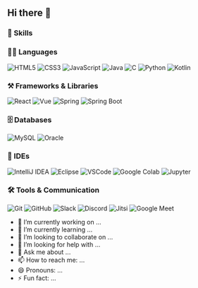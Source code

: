 ## Hi there 👋

### 🦾 Skills


### 🧑‍💻 Languages

![HTML5](https://img.shields.io/badge/html5-E34F26.svg?&style=for-the-badge&logo=html5&logoColor=white)
![CSS3](https://img.shields.io/badge/css3-1572B6.svg?&style=for-the-badge&logo=css3&logoColor=white)
![JavaScript](https://img.shields.io/badge/javascript-F7DF1E.svg?&style=for-the-badge&logo=javascript&logoColor=white)
![Java](https://img.shields.io/badge/Java-000000.svg?&style=for-the-badge&logo=openjdk&logoColor=white)
![C](https://img.shields.io/badge/c-A8B9CC.svg?&style=for-the-badge&logo=c&logoColor=white)
![Python](https://img.shields.io/badge/python-3776AB.svg?&style=for-the-badge&logo=python&logoColor=white)
![Kotlin](https://img.shields.io/badge/kotlin-7F52FF.svg?&style=for-the-badge&logo=kotlin&logoColor=white)


### ⚒️ Frameworks & Libraries

![React](https://img.shields.io/badge/react-61DAFB.svg?&style=for-the-badge&logo=react&logoColor=white)
![Vue](https://img.shields.io/badge/vue-4FC08D.svg?&style=for-the-badge&logo=vuedotjs&logoColor=white)
![Spring](https://img.shields.io/badge/spring-6DB33F.svg?&style=for-the-badge&logo=spring&logoColor=white)
![Spring Boot](https://img.shields.io/badge/springboot-6DB33F.svg?&style=for-the-badge&logo=springboot&logoColor=white)



### 🗄️ Databases

![MySQL](https://img.shields.io/badge/mysql-4479A1.svg?&style=for-the-badge&logo=mysql&logoColor=white)
![Oracle](https://img.shields.io/badge/oracle-F80000.svg?&style=for-the-badge&logo=oracle&logoColor=white)



### 🧠 IDEs

![IntelliJ IDEA](https://img.shields.io/badge/intellij%20idea-000000.svg?&style=for-the-badge&logo=intellijidea&logoColor=white)
![Eclipse](https://img.shields.io/badge/eclipse-2C2255.svg?&style=for-the-badge&logo=eclipseide&logoColor=white)
![VSCode](https://img.shields.io/badge/vscode-007ACC.svg?&style=for-the-badge&logo=visualstudiocode&logoColor=white)
![Google Colab](https://img.shields.io/badge/colab-F9AB00.svg?&style=for-the-badge&logo=googlecolab&logoColor=white)
![Jupyter](https://img.shields.io/badge/jupyter-F37626.svg?&style=for-the-badge&logo=jupyter&logoColor=white)



### 🛠️ Tools & Communication

![Git](https://img.shields.io/badge/git-F05032.svg?&style=for-the-badge&logo=git&logoColor=white)
![GitHub](https://img.shields.io/badge/github-181717.svg?&style=for-the-badge&logo=github&logoColor=white)
![Slack](https://img.shields.io/badge/slack-4A154B.svg?&style=for-the-badge&logo=slack&logoColor=white)
![Discord](https://img.shields.io/badge/discord-5865F2.svg?&style=for-the-badge&logo=discord&logoColor=white)
![Jitsi](https://img.shields.io/badge/jitsi-97979A.svg?&style=for-the-badge&logo=jitsi&logoColor=white)
![Google Meet](https://img.shields.io/badge/googlemeet-00897B.svg?&style=for-the-badge&logo=googlemeet&logoColor=white)


- 🔭 I’m currently working on ...
- 🌱 I’m currently learning ...
- 👯 I’m looking to collaborate on ...
- 🤔 I’m looking for help with ...
- 💬 Ask me about ...
- 📫 How to reach me: ...
- 😄 Pronouns: ...
- ⚡ Fun fact: ...

<!--
**kthrc/kthrc** is a ✨ _special_ ✨ repository because its `README.md` (this file) appears on your GitHub profile.

Here are some ideas to get you started:

- 🔭 I’m currently working on ...
- 🌱 I’m currently learning ...
- 👯 I’m looking to collaborate on ...
- 🤔 I’m looking for help with ...
- 💬 Ask me about ...
- 📫 How to reach me: ...
- 😄 Pronouns: ...
- ⚡ Fun fact: ...
-->
